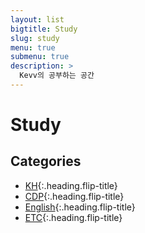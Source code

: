 ```yaml
---
layout: list
bigtitle: Study
slug: study
menu: true
submenu: true
description: >
  Kevv의 공부하는 공간
---
```


# Study

## Categories

* [KH]{:.heading.flip-title} 
* [CDP]{:.heading.flip-title} 
* [English]{:.heading.flip-title}
* [ETC]{:.heading.flip-title} 

[KH]: /study/dev/
[CDP]: /study/cdp/
[English]: /study/english/
[ETC]: /study/etc/